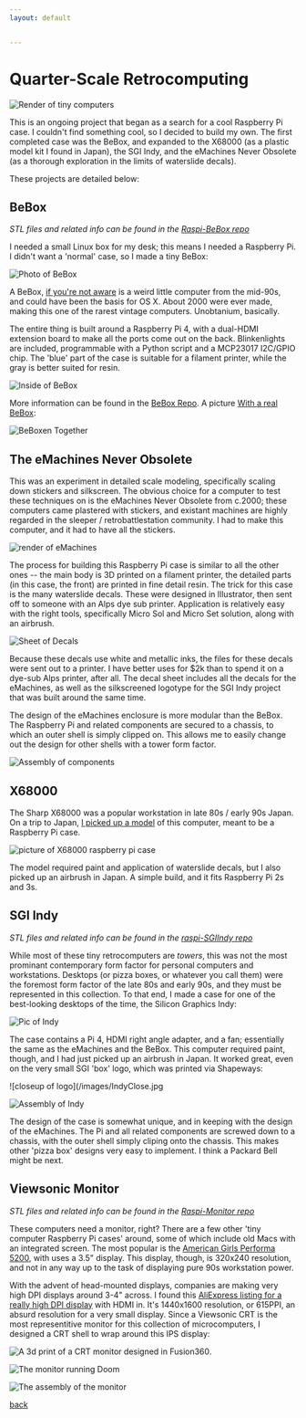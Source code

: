 ```yaml
---
layout: default


---
```


# Quarter-Scale Retrocomputing

![Render of tiny computers](/images/TinyComputers.png)

This is an ongoing project that began as a search for a cool Raspberry Pi case. I couldn't find something cool, so I decided to build my own. The first completed case was the BeBox, and expanded to the X68000 (as a plastic model kit I found in Japan), the SGI Indy, and the eMachines Never Obsolete (as a thorough exploration in the limits of waterslide decals).

These projects are detailed below:

## BeBox

*STL files and related info can be found in the [Raspi-BeBox repo](https://github.com/bbenchoff/raspi-BeBox)*

I needed a small Linux box for my desk; this means I needed a Raspberry Pi. I didn't want a 'normal' case, so I made a tiny BeBox:

![Photo of BeBox](/images/BeBox1.jpg)

A BeBox, [if you're not aware](https://en.wikipedia.org/wiki/BeBox) is a weird little computer from the mid-90s, and could have been the basis for OS X. About 2000 were ever made, making this one of the rarest vintage computers. Unobtanium, basically.

The entire thing is built around a Raspberry Pi 4, with a dual-HDMI extension board to make all the ports come out on the back. Blinkenlights are included, programmable with a Python script and a MCP23017 I2C/GPIO chip. The 'blue' part of the case is suitable for a filament printer, while the gray is better suited for resin.

![Inside of BeBox](/images/BeBox2.png)

More information can be found in the [BeBox Repo](https://github.com/bbenchoff/Raspi-BeBox). A picture [With a real BeBox](https://twitter.com/ViolenceWorks/status/1555984781677961216):

![BeBoxen Together](/images/Beboxen.png)

## The eMachines Never Obsolete

This was an experiment in detailed scale modeling, specifically scaling down stickers and silkscreen. The obvious choice for a computer to test these techniques on is the eMachines Never Obsolete from c.2000; these computers came plastered with stickers, and existant machines are highly regarded in the sleeper / retrobattlestation community. I had to make this computer, and it had to have all the stickers.

![render of eMachines](/images/eMachinesRender.png)

The process for building this Raspberry Pi case is similar to all the other ones -- the main body is 3D printed on a filament printer, the detailed parts (in this case, the front) are printed in fine detail resin. The trick for this case is the many waterslide decals. These were designed in Illustrator, then sent off to someone with an Alps dye sub printer. Application is relatively easy with the right tools, specifically Micro Sol and Micro Set solution, along with an airbrush.

![Sheet of Decals](/images/DecalSheet.png)

Because these decals use white and metallic inks, the files for these decals were sent out to a printer. I have better uses for $2k than to spend it on a dye-sub Alps printer, after all. The decal sheet includes all the decals for the eMachines, as well as the silkscreened logotype for the SGI Indy project that was built around the same time.

The design of the eMachines enclosure is more modular than the BeBox. The Raspberry Pi and related components are secured to a chassis, to which an outer shell is simply clipped on. This allows me to easily change out the design for other shells with a tower form factor.

![Assembly of components](/images/EmachinesAssembly.png)



## X68000

The Sharp X68000 was a popular workstation in late 80s / early 90s Japan. On a trip to Japan, [I picked up a model](https://twitter.com/ViolenceWorks/status/1585988854917439488) of this computer, meant to be a Raspberry Pi case.

![picture of X68000 raspberry pi case](/images/x68000.jpg)

The model required paint and application of waterslide decals, but I also picked up an airbrush in Japan. A simple build, and it fits Raspberry Pi 2s and 3s.

## SGI Indy

*STL files and related info can be found in the [raspi-SGIIndy repo](https://github.com/bbenchoff/raspi-SGIIndy)*

While most of these tiny retrocomputers are <em>towers</em>, this was not the most prominant contemporary form factor for personal computers and workstations. Desktops (or pizza boxes, or whatever you call them) were the foremost form factor of the late 80s and early 90s, and they must be represented in this collection. To that end, I made a case for one of the best-looking desktops of the time, the Silicon Graphics Indy:

![Pic of Indy](/images/Indy.jpg)

The case contains a Pi 4, HDMI right angle adapter, and a fan; essentially the same as the eMachines and the BeBox. This computer required paint, though, and I had just picked up an airbrush in Japan. It worked great, even on the very small SGI 'box' logo, which was printed via Shapeways:

![closeup of logo](/images/IndyClose.jpg

![Assembly of Indy](/images/SGIAssembly.png)

The design of the case is somewhat unique, and in keeping with the design of the eMachines. The Pi and all related components are screwed down to a chassis, with the outer shell simply cliping onto the chassis. This makes other 'pizza box' designs very easy to implement. I think a Packard Bell might be next.

## Viewsonic Monitor

*STL files and related info can be found in the [Raspi-Monitor repo](https://github.com/bbenchoff/raspi-Monitor)*

These computers need a monitor, right? There are a few other 'tiny computer Raspberry Pi cases' around, some of which include old Macs with an integrated screen. The most popular is the [American Girls Performa 5200](https://hackaday.io/project/7867-mini-powermac), with uses a 3.5" display. This display, though, is 320x240 resolution, and not in any way up to the task of displaying pure 90s workstation power.

With the advent of head-mounted displays, companies are making very high DPI displays around 3-4" across. I found this [AliExpress listing for a really high DPI display](/images/TinyMonitor.PNG) with HDMI in. It's 1440x1600 resolution, or 615PPI, an absurd resolution for a very small display. Since a Viewsonic CRT is the most representitive monitor for this collection of microcomputers, I designed a CRT shell to wrap around this IPS display:

![A 3d print of a CRT monitor designed in Fusion360](/images/MonitorDesign.png).

![The monitor running Doom](/images/Doom.png)

![The assembly of the monitor](/images/DisassembledMonitor.png)






[back](../)
